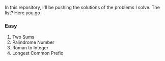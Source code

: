 In this repository, I'll be pushing the solutions of the problems I solve. The list? Here you go-

### Easy

001. Two Sums
009. Palindrome Number
013. Roman to Integer
014. Longest Common Prefix

